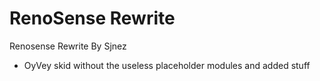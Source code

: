 # RenoSense Rewrite
Renosense Rewrite By Sjnez
- OyVey skid without the useless placeholder modules and added stuff
